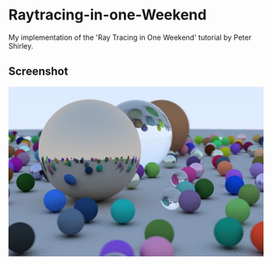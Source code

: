 # Raytracing-in-one-Weekend
My implementation of the 'Ray Tracing in One Weekend' tutorial by Peter Shirley.

## Screenshot

![img 1](https://github.com/lucpena/Raytracing-in-one-Weekend/blob/main/result.jpg)
